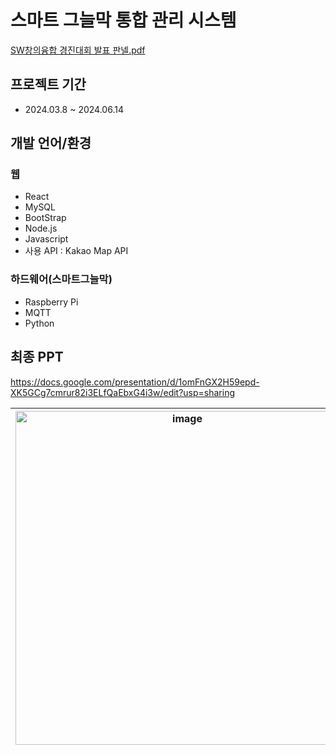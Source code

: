 # 스마트 그늘막 통합 관리 시스템
[SW창의융합 경진대회 발표 판넬.pdf](https://github.com/user-attachments/files/15798840/SW.pdf)


## 프로젝트 기간
- 2024.03.8 ~ 2024.06.14

## 개발 언어/환경
### 웹
- React
- MySQL
- BootStrap
- Node.js
- Javascript
- 사용 API : Kakao Map API
  
### 하드웨어(스마트그늘막)
- Raspberry Pi
- MQTT
- Python


## 최종 PPT
https://docs.google.com/presentation/d/1omFnGX2H59epd-XK5GCg7cmrur82i3ELfQaEbxG4i3w/edit?usp=sharing


|<img width="534" alt="image" src="https://github.com/jh226/Capstone/assets/136438531/49f2feca-d879-4071-9584-0b39020b4bbd">|<img width="452" alt="image" src="https://github.com/jh226/Capstone/assets/136438531/d35ba299-be0c-44c3-a9cd-28964249e31d">|
|:---:|:---:|





